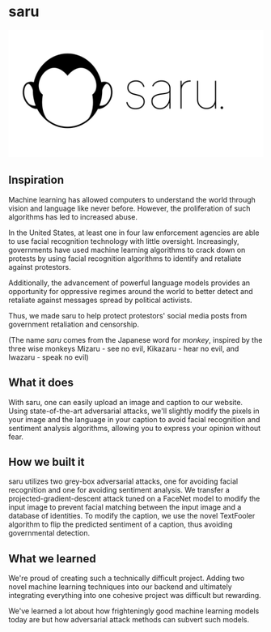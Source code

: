 # saru

![logo](static/img/saru_logo.jpg)

## Inspiration

Machine learning has allowed computers to understand the world through vision and language like never before. However, the proliferation of such algorithms has led to increased abuse. 

In the United States, at least one in four law enforcement agencies are able to use facial recognition technology with little oversight. Increasingly, governments have used machine learning algorithms to crack down on protests by using facial recognition algorithms to identify and retaliate against protestors.

Additionally, the advancement of powerful language models provides an opportunity for oppressive regimes around the world to better detect and retaliate against messages spread by political activists.

Thus, we made saru to help protect protestors' social media posts from government retaliation and censorship. 

(The name *saru* comes from the Japanese word for *monkey*, inspired by the three wise monkeys Mizaru - see no evil, Kikazaru - hear no evil, and Iwazaru - speak no evil)

## What it does

With saru, one can easily upload an image and caption to our website. Using state-of-the-art adversarial attacks, we'll slightly modify the pixels in your image and the language in your caption to avoid facial recognition and sentiment analysis algorithms, allowing you to express your opinion without fear. 

## How we built it

saru utilizes two grey-box adversarial attacks, one for avoiding facial recognition and one for avoiding sentiment analysis. We transfer a projected-gradient-descent attack tuned on a FaceNet model to modify the input image to prevent facial matching between the input image and a database of identities. To modify the caption, we use the novel TextFooler algorithm to flip the predicted sentiment of a caption, thus avoiding governmental detection.

## What we learned

We're proud of creating such a technically difficult project. Adding two novel machine learning techniques into our backend and ultimately integrating everything into one cohesive project was difficult but rewarding.

We've learned a lot about how frighteningly good machine learning models today are but how adversarial attack methods can subvert such models.
